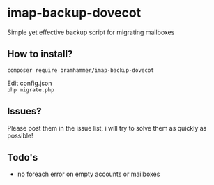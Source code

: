 # imap-backup-dovecot
Simple yet effective backup script for migrating mailboxes

## How to install?

```composer require bramhammer/imap-backup-dovecot```  

Edit config.json  
```php migrate.php```

## Issues?
Please post them in the issue list, i will try to solve them as quickly as possible!

## Todo's
- no foreach error on empty accounts or mailboxes
